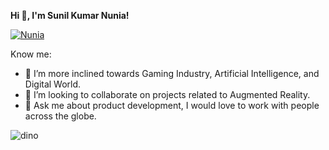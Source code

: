 <b> Hi 👋, I'm Sunil Kumar Nunia!</b>

<p align="left"> <a href="https://github.com/ryo-ma/github-profile-trophy"><img src="https://github-profile-trophy.vercel.app/?username=Nunia" alt="Nunia" /></a> </p>

Know me:

<!-- - 🔭 I’m currently working as the CEO of CACLD. -->
- 🌱 I’m more inclined towards Gaming Industry, Artificial Intelligence, and Digital World.
- 👯 I’m looking to collaborate on projects related to Augmented Reality.
- 💬 Ask me about product development, I would love to work with people across the globe.
<!-- - 📫 How to reach me: sknunia2000@gmail.com -->
<!-- - ✨ Website: http://nunia.in/ -->
<!-- - ⚡ Fun fact: For me, deadlines are very important. -->

![dino](https://user-images.githubusercontent.com/51073115/117550044-a152c200-b05b-11eb-8003-bd3066a98570.gif)
